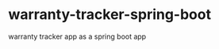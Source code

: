 warranty-tracker-spring-boot
============================

warranty tracker app as a spring boot app
